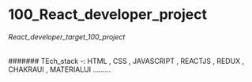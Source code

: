 # 100_React_developer_project

###### React_developer_target_100_project

####### TEch_stack -: HTML , CSS , JAVASCRIPT , REACTJS , REDUX , CHAKRAUI , MATERIALUI .........
